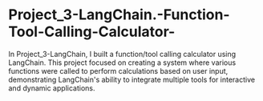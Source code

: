 # Project_3-LangChain.-Function-Tool-Calling-Calculator-
In Project_3-LangChain, I built a function/tool calling calculator using LangChain. This project focused on creating a system where various functions were called to perform calculations based on user input, demonstrating LangChain's ability to integrate multiple tools for interactive and dynamic applications.
